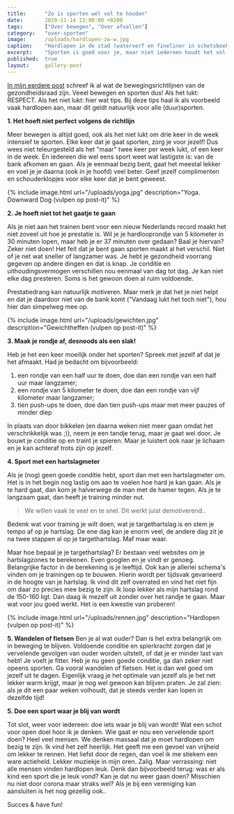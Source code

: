 ```yaml
---
title:      "Zo is sporten wel vol te houden"
date:       2020-11-14 13:00:00 +0200
tags:       ["Over bewegen", "Over afvallen"]
category:   "over-sporten"
image:      /uploads/hardlopen-zw-w.jpg
caption:    "Hardlopen in de stad (waterverf en fineliner in schetsboekje)"
excerpt:    "Sporten is goed voor je, maar niet iedereen houdt het vol. Het is een van die dingen die we ons voornemen, een paar weken doen en daarna weer laten versloffen. Mijn gouden regel om het wel vol te houden: luister goed naar je lijf. Hoe dan? Hier een paar tips."
published:  true
layout:     gallery-post
---
```

[In mijn eerdere post](/over-bewegen/2020/10/21/meer-bewegen.html) schreef ik al wat de bewegingsrichtlijnen van de gezondheidsraad zijn. Veeel bewegen en sporten dus! Als het lukt: RESPECT. Als het niet lukt: hier wat tips. Bij deze tips haal ik als voorbeeld vaak hardlopen aan, maar dit geldt natuurlijk voor alle (duur)sporten.

**1. Het hoeft niet perfect volgens de richtlijn**

Meer bewegen is altijd goed, ook als het niet lukt om drie keer in de week intensief te sporten. Elke keer dat je gaat sporten, zorg je voor jezelf! Dus wees niet teleurgesteld als het "maar" twee keer per week lukt, of een keer in de week. En iedereen die wel eens sport weet wat lastigste is: van de bank afkomen en gaan. Als je eenmaal bezig bent, gaat het meestal lekker en voel je je daarna (ook in je hoofd) veel beter. Geef jezelf complimenten en schouderklopjes voor elke keer dat je bent geweest. 

{% include image.html url="/uploads/yoga.jpg" description="Yoga. Downward Dog (vulpen op post-it)" %}

**2. Je hoeft niet tot het gaatje te gaan**

Als je niet aan het trainen bent voor een nieuw Nederlands record maakt het niet zoveel uit hoe je prestatie is. Wil je je hardlooprondje van 5 kilometer in 30 minuten lopen, maar heb je er 37 minuten over gedaan? Baal je hiervan? Zeker niet doen! Het feit dat je bent gaan sporten maakt al het verschil. Niet of je net wat sneller of langzamer was. Je hebt je gezondheid voorrang gegeven op andere dingen en dat is knap. Je conditie en uithoudingsvermogen verschillen nou eenmaal van dag tot dag. Je kan niet elke dag presteren. Soms is het gewoon doen al ruim voldoende. 

Prestatiedrang kan natuurlijk motiveren. Maar merk je dat het je niet helpt en dat je daardoor niet van de bank komt ("Vandaag lukt het toch niet"), hou hier dan simpelweg mee op. 

{% include image.html url="/uploads/gewichten.jpg" description="Gewichtheffen (vulpen op post-it)" %}

**3. Maak je rondje af, desnoods als een slak!**

Heb je het een keer moeilijk onder het sporten? Spreek met jezelf af dat je het afmaakt. Had je bedacht om bijvoorbeeld:

1. een rondje van een half uur te doen, doe dan een rondje van een half uur maar langzamer;
2. een rondje van 5 kilometer te doen, doe dan een rondje van vijf kilometer maar langzamer;
3. tien push-ups te doen, doe dan tien push-ups maar met meer pauzes of minder diep

In plaats van door bikkelen (en daarna weken niet meer gaan omdat het verschrikkelijk was ;)), neem je een tandje terug, maar je gaat wel door. Je bouwt je conditie op en traint je spieren. Maar je luistert ook naar je lichaam en je kan achteraf trots zijn op jezelf.

**4. Sport met een hartslagmeter**

Als je (nog) geen goede conditie hebt, sport dan met een hartslagmeter om. Het is in het begin nog lastig om aan te voelen hoe hard je kan gaan. Als je te hard gaat, dan kom je halverwege de man met de hamer tegen. Als je te langzaam gaat, dan heeft je training minder nut. 

> We willen vaak te veel en te snel. Dit werkt juist demotiverend..

Bedenk wat voor training je wilt doen, wat je targethartslag is en stem je tempo af op je hartslag. De ene dag kan je enorm veel, de andere dag zit je na twee stappen al op je targethartslag. Maf maar waar. 

Maar hoe bepaal je je targethartslag? Er bestaan veel websites om je hartslagzones te berekenen. Even googlen en je vindt er genoeg. Belangrijke factor in de berekening is je leeftijd. Ook kan je allerlei schema's vinden om je trainingen op te bouwen. Hierin wordt per tijdsvak gevarieerd in de hoogte van je hartslag. Ik vind dit zelf overrated en vind het niet fijn om daar zo precies mee bezig te zijn. Ik loop lekker als mijn hartslag rond de 150-160 ligt. Dan daag ik mezelf uit zonder over het randje te gaan. Maar wat voor jou goed werkt. Het is een kwestie van proberen!

{% include image.html url="/uploads/rennen.jpg" description="Hardlopen (vulpen op post-it)" %}

**5. Wandelen of fietsen**
Ben je al wat ouder? Dan is het extra belangrijk om in beweging te blijven. Voldoende conditie en spierkracht zorgen dat je vervelende gevolgen van ouder worden uitstelt, of dat je er minder last van hebt! Je voelt je fitter. Heb je nu geen goede conditie, ga dan zeker niet opeens sporten. Ga vooral wandelen of fietsen. Het is dan wel goed om jezelf uit te dagen. Eigenlijk vraag je het optimale van jezelf als je het net lekker warm krijgt, maar je nog wel gewoon kan blijven praten. Je zal zien: als je dit een paar weken volhoudt, dat je steeds verder kan lopen in dezelfde tijd!

**5. Doe een sport waar je blij van wordt**

Tot slot, weer voor iedereen: doe iets waar je blij van wordt! Wat een schot voor open doel hoor ik je denken. Wie gaat er nou een vervelende sport doen? Heel veel mensen. We denken massaal dat je moet hardlopen om bezig te zijn. Ik vind het zelf heerlijk. Het geeft me een gevoel van vrijheid om lekker te rennen. Het liefst door de regen, dan voel ik me stiekem een ware actieheld. Lekker muziekje in mijn oren. Zalig. Maar verrassing: niet alle mensen vinden hardlopen leuk. Denk dan bijvoorbeeld terug: was er als kind een sport die je leuk vond? Kan je dat nu weer gaan doen? Misschien nu niet door corona maar  straks wel? Als je bij een vereniging kan aansluiten is het nog gezellig ook..

Succes & have fun!
